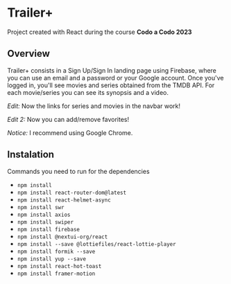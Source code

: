 # Trailer+
Project created with React during the course **Codo a Codo 2023**

## Overview
Trailer+ consists in a Sign Up/Sign In landing page using Firebase, where you can use an email and a password or your Google account. Once you've logged in, you'll see movies and series obtained from the TMDB API. For each movie/series you can see its synopsis and a video.

_Edit:_ Now the links for series and movies in the navbar work!

_Edit 2:_ Now you can add/remove favorites!

_Notice:_ I recommend using Google Chrome.

## Instalation
Commands you need to run for the dependencies
* `npm install`
* `npm install react-router-dom@latest`
* `npm install react-helmet-async`
* `npm install swr`
* `npm install axios`
* `npm install swiper`
* `npm install firebase`
* `npm install @nextui-org/react`
* `npm install --save @lottiefiles/react-lottie-player`
* `npm install formik --save`
* `npm install yup --save`
* `npm install react-hot-toast`
* `npm install framer-motion`
